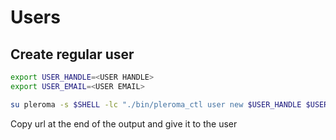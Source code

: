 # Users

## Create regular user

~~~bash
export USER_HANDLE=<USER HANDLE>
export USER_EMAIL=<USER EMAIL>
~~~

~~~bash
su pleroma -s $SHELL -lc "./bin/pleroma_ctl user new $USER_HANDLE $USER_EMAIL"
~~~

Copy url at the end of the output and give it to the user
